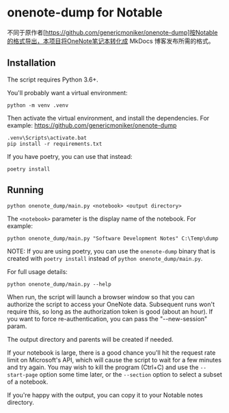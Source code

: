 # onenote-dump for Notable

不同于原作者[https://github.com/genericmoniker/onenote-dump]按Notable的格式导出，本项目将OneNote笔记本转化成 MkDocs 博客发布所需的格式。

## Installation

The script requires Python 3.6+.

You'll probably want a virtual environment:

```
python -m venv .venv
```

Then activate the virtual environment, and install the dependencies. For
example:
https://github.com/genericmoniker/onenote-dump
```
.venv\Scripts\activate.bat
pip install -r requirements.txt
```

If you have poetry, you can use that instead:

```
poetry install
```

## Running

```
python onenote_dump/main.py <notebook> <output directory>
```

The `<notebook>` parameter is the display name of the notebook. For example:

```
python onenote_dump/main.py "Software Development Notes" C:\Temp\dump
```

NOTE: If you are using poetry, you can use the `onenote-dump` binary that is
created with `poetry install` instead of `python onenote_dump/main.py`.

For full usage details:

```
python onenote_dump/main.py --help
```

When run, the script will launch a browser window so that you can authorize the
script to access your OneNote data. Subsequent runs won't require this, so long
as the authorization token is good (about an hour). If you want to force
re-authentication, you can pass the "--new-session" param.

The output directory and parents will be created if needed.

If your notebook is large, there is a good chance you'll hit the request rate
limit on Microsoft's API, which will cause the script to wait for a few minutes
and try again. You may wish to kill the program (Ctrl+C) and use the
`--start-page` option some time later, or the `--section` option to select a
subset of a notebook.

If you're happy with the output, you can copy it to your Notable notes
directory.
